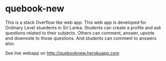 # quebook-new
This is a stack Overflow like web app. This web app is developed for Ordinary Level stuedents in Sri Lanka. Students can create a profile and ask questions related to their subjects. Others can comment, answer, upvote and downvote to those questions. And students can comment to answers also.

See live webapp on http://quebooknew.herokuapp.com

